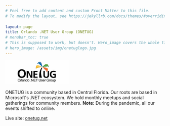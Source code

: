 ```yaml
---
# Feel free to add content and custom Front Matter to this file.
# To modify the layout, see https://jekyllrb.com/docs/themes/#overriding-theme-defaults

layout: page
title: Orlando .NET User Group (ONETUG)
# menubar_toc: true
# This is supposed to work, but doesn't. Hero_image covers the whole title area.
# hero_image: /assets/img/onetuglogo.jpg
---
```


![ONETUG Logo](/assets/img/onetuglogo.jpg)

ONETUG is a community based in Central Florida. Our roots are based in Microsoft's .NET ecosystem. We hold monthly meetups and social gatherings for community members.
**Note:** During the pandemic, all our events shifted to online.

Live site: [onetug.net](https://onetug.net)